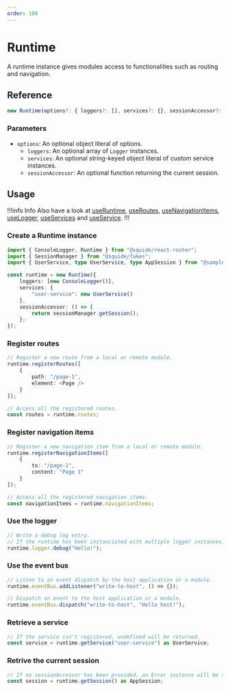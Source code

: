 ```yaml
---
order: 100
---
```


# Runtime

A runtime instance gives modules access to functionalities such as routing and navigation.

## Reference

```ts
new Runtime(options?: { loggers?: [], services?: {}, sessionAccessor?: () => {} })
```

### Parameters

- `options`: An optional object literal of options.
    - `loggers`: An optional array of `Logger` instances.
    - `services`: An optional string-keyed object literal of custom service instances.
    - `sessionAccessor`: An optional function returning the current session.

## Usage

!!!info Info
Also have a look at [useRuntime](useRuntime.md), [useRoutes](useRoutes.md), [useNavigationItems](useNavigationItems.md), [useLogger](useLogger.md), [useServices](useServices.md) and [useService](useService.md).
!!!

### Create a Runtime instance

```ts
import { ConsoleLogger, Runtime } from "@squide/react-router";
import { SessionManager } from "@squide/fakes";
import { UserService, type UserService, type AppSession } from "@sample/shared";

const runtime = new Runtime({
    loggers: [new ConsoleLogger()],
    services: {
        "user-service": new UserService()
    },
    sessionAccessor: () => {
        return sessionManager.getSession();
    };
});
```

### Register routes

```ts
// Register a new route from a local or remote module.
runtime.registerRoutes([
    {
        path: "/page-1",
        element: <Page />
    }
]);

// Access all the registered routes.
const routes = runtime.routes;
```

### Register navigation items

```ts
// Register a new navigation item from a local or remote module.
runtime.registerNavigationItems([
    {
        to: "/page-1",
        content: "Page 1"
    }
]);

// Access all the registered navigation items.
const navigationItems = runtime.navigationItems;
```

### Use the logger

```ts
// Write a debug log entry.
// If the runtime has been instanciated with multiple logger instances, every logger instance will be be called.
runtime.logger.debug("Hello!");
```

### Use the event bus

```ts
// Listen to an event dispatch by the host application or a module.
runtime.eventBus.addListener("write-to-host", () => {});

// Dispatch an event to the host application or a module.
runtime.eventBus.dispatch("write-to-host", "Hello host!");
```

### Retrieve a service

```ts
// If the service isn't registered, undefined will be returned.
const service = runtime.getService("user-service") as UserService;
```

### Retrive the current session

```ts
// If no sessionAccessor has been provided, an Error instance will be thrown.
const session = runtime.getSession() as AppSession;
```

